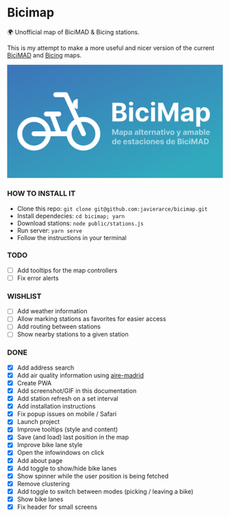 # Bicimap

🌍 Unofficial map of BiciMAD & Bicing stations. 

This is my attempt to make a more useful and nicer version of the current [BiciMAD](https://u.bicimad.com/mapa) and [Bicing](https://bicing.barcelona/mapa-de-disponibilitat) maps.

![card](public/img/card.png)

### HOW TO INSTALL IT

- Clone this repo: `git clone git@github.com:javierarce/bicimap.git`
- Install dependecies: `cd bicimap; yarn`
- Download stations: `node public/stations.js`
- Run server: `yarn serve`
- Follow the instructions in your terminal

### TODO

- [ ] Add tooltips for the map controllers
- [ ] Fix error alerts

### WISHLIST

- [ ] Add weather information
- [ ] Allow marking stations as favorites for easier access
- [ ] Add routing between stations
- [ ] Show nearby stations to a given station

### DONE

- [x] Add address search
- [x] Add air quality information using [aire-madrid](https://github.com/javierarce/aire-madrid)
- [x] Create PWA
- [x] Add screenshot/GIF in this documentation
- [x] Add station refresh on a set interval
- [x] Add installation instructions
- [x] Fix popup issues on mobile / Safari
- [x] Launch project
- [x] Improve tooltips (style and content)
- [x] Save (and load) last position in the map
- [x] Improve bike lane style
- [x] Open the infowindows on click
- [x] Add about page
- [x] Add toggle to show/hide bike lanes
- [x] Show spinner while the user position is being fetched
- [x] Remove clustering
- [x] Add toggle to switch between modes (picking / leaving a bike)
- [x] Show bike lanes
- [x] Fix header for small screens
